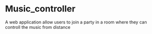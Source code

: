# Music_controller

A web application allow users to join a party in a room where they can controll the music from distance
